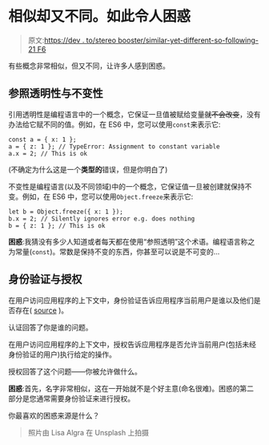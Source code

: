 # 相似却又不同。如此令人困惑

> 原文:[https://dev . to/stereo booster/similar-yet-different-so-following-21 F6](https://dev.to/stereobooster/similar-yet-different-so-confusing-21f6)

有些概念非常相似，但又不同，让许多人感到困惑。

## 参照透明性与不变性

引用透明性是编程语言中的一个概念，它保证一旦值被赋给变量~~就不会改变~~，没有办法给它赋不同的值。例如，在 ES6 中，您可以使用`const`来表示它:

```
const a = { x: 1 };
a = { z: 1 }; // TypeError: Assignment to constant variable
a.x = 2; // This is ok 
```

(不确定为什么这是一个**类型的**错误，但是你明白了)

不变性是编程语言(以及不同领域)中的一个概念，它保证值一旦被创建就保持不变。例如，在 ES6 中，您可以使用`Object.freeze`来表示它:

```
let b = Object.freeze({ x: 1 });
b.x = 2; // Silently ignores error e.g. does nothing
b = { z: 1 }; // This is ok 
```

**困惑**:我猜没有多少人知道或者每天都在使用“参照透明”这个术语。编程语言称之为常量(`const`)。常数是保持不变的东西，你甚至可以说是不可变的...

## 身份验证与授权

在用户访问应用程序的上下文中，身份验证告诉应用程序当前用户是谁以及他们是否存在( [source](https://oauth.net/articles/authentication/) )。

认证回答了你是谁的问题。

在用户访问应用程序的上下文中，授权告诉应用程序是否允许当前用户(包括未经身份验证的用户)执行给定的操作。

授权回答了这个问题——你被允许做什么。

**困惑**:首先，名字非常相似，这在一开始就不是个好主意(命名很难)。困惑的第二部分是您通常需要身份验证来进行授权。

你最喜欢的困惑来源是什么？

> 照片由 Lisa Algra 在 Unsplash 上拍摄